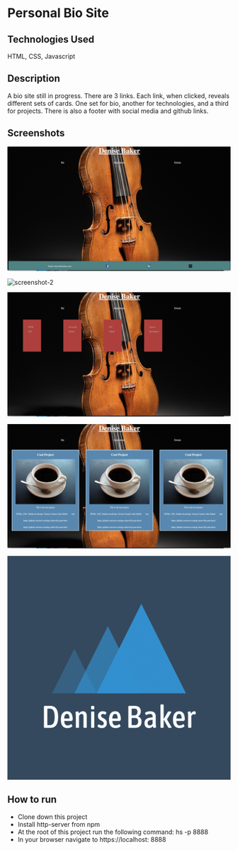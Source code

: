 # Personal Bio Site

## Technologies Used
HTML, CSS, Javascript

## Description
A bio site still in progress.  There are 3 links.  Each link, when clicked, reveals different sets of cards.  One set for bio, another for technologies, and a third for projects. There is also a footer with social media and github links.

## Screenshots
![screenshot=1](https://github.com/denzelb5/personal-bio-site/blob/master/screenshots/bio-1.png?raw=true)

![screenshot-2](https://github.com/denzelb5/personal-bio-site/blob/master/screenshots/bio-2.png?raw=true)

![screenshot-3](https://github.com/denzelb5/personal-bio-site/blob/master/screenshots/bio-3.png?raw=true)

![screenshot-4](https://github.com/denzelb5/personal-bio-site/blob/master/screenshots/bio-4.png?raw=true)

![screenshot-5](./screenshots/logo.png)

## How to run
* Clone down this project
* Install http-server from npm
* At the root of this project run the following command: hs -p 8888
* In your browser navigate to https://localhost: 8888